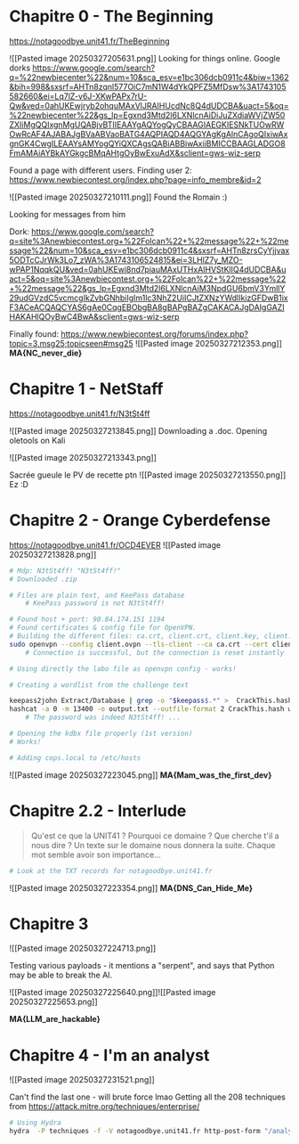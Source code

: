 # Chapitre 0 - The Beginning
https://notagoodbye.unit41.fr/TheBeginning

![[Pasted image 20250327205631.png]]
Looking for things online. Google dorks
https://www.google.com/search?q=%22newbiecenter%22&num=10&sca_esv=e1bc306dcb0911c4&biw=1362&bih=998&sxsrf=AHTn8zqnl577OiC7mN1W4dYkQPFZ5MfDsw%3A1743105582660&ei=Lq7lZ-v6J-XKwPAPx7rU-Qw&ved=0ahUKEwjryb2ohquMAxVlJRAIHUcdNc8Q4dUDCBA&uact=5&oq=%22newbiecenter%22&gs_lp=Egxnd3Mtd2l6LXNlcnAiDiJuZXdiaWVjZW50ZXIiMgQQIxgnMgUQABjvBTIIEAAYgAQYogQyCBAAGIAEGKIESNkTUOwRWOwRcAF4AJABAJgBVaABVaoBATG4AQPIAQD4AQGYAgKgAlnCAgoQIxiwAxgnGK4CwgILEAAYsAMYogQYiQXCAgsQABiABBiwAxiiBMICCBAAGLADGO8FmAMAiAYBkAYGkgcBMqAHtgOyBwExuAdX&sclient=gws-wiz-serp

Found a page with different users.
Finding user 2:
https://www.newbiecontest.org/index.php?page=info_membre&id=2

![[Pasted image 20250327210111.png]]
Found the Romain :)

Looking for messages from him

Dork:
https://www.google.com/search?q=site%3Anewbiecontest.org+%22Folcan%22+%22message%22+%22message%22&num=10&sca_esv=e1bc306dcb0911c4&sxsrf=AHTn8zrsCyYjjvax5ODTcCJrWk3Lo7_zWA%3A1743106524815&ei=3LHlZ7y_MZO-wPAP1NqqkQU&ved=0ahUKEwi8nd7piauMAxUTHxAIHVStKlIQ4dUDCBA&uact=5&oq=site%3Anewbiecontest.org+%22Folcan%22+%22message%22+%22message%22&gs_lp=Egxnd3Mtd2l6LXNlcnAiM3NpdGU6bmV3YmllY29udGVzdC5vcmcgIkZvbGNhbiIgIm1lc3NhZ2UiICJtZXNzYWdlIkizGFDwB1ixF3ACeACQAQCYAS6gAe0CqgEBObgBA8gBAPgBAZgCAKACAJgDAIgGAZIHAKAHlQOyBwC4BwA&sclient=gws-wiz-serp

Finally found: https://www.newbiecontest.org/forums/index.php?topic=3.msg25;topicseen#msg25
![[Pasted image 20250327212353.png]]
**MA{NC_never_die}**

# Chapitre 1 - NetStaff
https://notagoodbye.unit41.fr/N3tSt4ff

![[Pasted image 20250327213845.png]]
Downloading a .doc. Opening oletools on Kali

![[Pasted image 20250327213343.png]]

Sacrée gueule le PV de recette ptn
![[Pasted image 20250327213550.png]]
Ez :D

# Chapitre 2 - Orange Cyberdefense
https://notagoodbye.unit41.fr/OCD4EVER
![[Pasted image 20250327213828.png]]

```bash
# Mdp: N3tSt4ff! "N3tSt4ff!" 
# Downloaded .zip

# Files are plain text, and KeePass database
	# KeePass password is not N3tSt4ff!

# Found host + port: 90.84.174.151 1194
# Found certificates & config file for OpenVPN.
# Building the different files: ca.crt, client.crt, client.key, client.ovpn
sudo openvpn --config client.ovpn --tls-client --ca ca.crt --cert client.crt --key client.key
	# Connection is successful, but the connection is reset instantly

# Using directly the labo file as openvpn config - works!

# Creating a wordlist from the challenge text

keepass2john Extract/Database | grep -o "$keepass$.*" >  CrackThis.hash
hashcat -a 0 -m 13400 -o output.txt --outfile-format 2 CrackThis.hash wordlist
	# The password was indeed N3tSt4ff! ...

# Opening the kdbx file properly (1st version)
# Works!

# Adding cops.local to /etc/hosts
```
![[Pasted image 20250327223045.png]]
**MA{Mam_was_the_first_dev}**

# Chapitre 2.2 - Interlude

> Qu'est ce que la UNIT41 ? Pourquoi ce domaine ? Que cherche t'il a nous dire ? Un texte sur le domaine nous donnera la suite. Chaque mot semble avoir son importance...

```bash
# Look at the TXT records for notagoodbye.unit41.fr

```
![[Pasted image 20250327223354.png]]
**MA{DNS_Can_Hide_Me}**

# Chapitre 3 
![[Pasted image 20250327224713.png]]

Testing various payloads - it mentions a "serpent", and says that Python may be able to break the AI.


![[Pasted image 20250327225640.png]]![[Pasted image 20250327225653.png]]

**MA{LLM_are_hackable}**


# Chapitre 4 - I'm an analyst

![[Pasted image 20250327231521.png]]

Can't find the last one - will brute force lmao
Getting all the 208 techniques from https://attack.mitre.org/techniques/enterprise/

```bash
# Using Hydra
hydra  -P techniques -f -V notagoodbye.unit41.fr http-post-form "/analystSOC:answer%5B0%5D=03-22+00%3A10%3A57&answer%5B1%5D=42420&answer%5B2%5D=45.63.89.234&answer%5B3%5D=34.98.123.45&answer%5B4%5D=81929ee32ef3abdae9c5f78b94ac3d7d&answer%5B5%5D=^PASS^&answer%5B6%5D=%2Fetc%2Fcron.d%2Fsystem-update&answer%5B7%5D=cdn-storage.googledriveuser.com"
```
